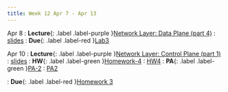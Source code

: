 ```yaml
---
title: Week 12 Apr 7 - Apr 13
---
```

Apr 8 
: **Lecture**{: .label .label-purple }[Network Layer: Data Plane (part 4)](#)
  : [slides](https://xieyaxiongfly.github.io/CSE_589_Spring_25/assets/slides/Chapter_4_s25_4.pdf)
: **Due**{: .label .label-red }[Lab3](#)

Apr 10
: **Lecture**{: .label .label-purple }[Network Layer: Control Plane (part 1)](#)
  : [slides](https://xieyaxiongfly.github.io/CSE_589_Spring_25/assets/slides/Chapter_5_s25_1.pdf)
: **HW**{: .label .label-green }[Homework-4](#)
  : [HW4](https://xieyaxiongfly.github.io/CSE_589_Spring_25/assets/hw/CSE589_sp2025_hw4.pdf)
: **PA**{: .label .label-green }[PA-2](#)
  : [PA2](https://xieyaxiongfly.github.io/CSE_589_Spring_25/assets/PA/PA_2.pdf)

: **Due**{: .label .label-red }[Homework 3](#)

